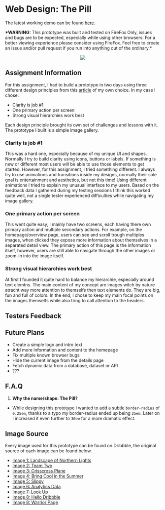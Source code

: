 # Web Design: The Pill

The latest working demo can be found [here](https://jamerrone.github.io/web-design/dist/index.html).

**\*WARNING:** This prototype was built and tested on FireFox Only, issues and bugs are to be expected, especially while using other browsers. For a better viewing experience please consider using FireFox. Feel free to create an issue and/or pull request if you run into anything out of the ordinary.\*

<p align="center">
  <img src="./cover.gif"/>
</p>

## Assignment Information

For this assignment, I had to build a prototype in two days using three different design principles from this [article](http://bokardo.com/principles-of-user-interface-design/) of my own choice. In my case I chose:

* Clarity is job #1
* One primary action per screen
* Strong visual hierarchies work best

Each design principle brought its own set of challenges and lessons with it. The prototype I built is a simple image gallery.

### Clarity is job #1

This was a hard one, especially because of my unique UI and shapes. Normally I try to build clarity using icons, buttons or labels. If something is new or different most users will be able to use those elements to get started. However, for this assignment, I tried something different. I always try to use animations and transitions inside my designs, normally their sole goal is entertainment and aesthetics, but not this time! Using different animations I tried to explain my unusual interface to my users. Based on the feedback data I gathered during my testing sessions I think this worked quite well, not a single tester experienced difficulties while navigating my image gallery.

### One primary action per screen

This went quite easy, I mainly have two screens, each having there own primary action and multiple secondary actions. For example, on the homepage/overview page, users can see and scroll trough multiples images, when clicked they expose more information about themselves in a separated detail view. The primary action of this page is the information itself, however, users are still able to navigate through the other images or zoom-in into the image itself.

### Strong visual hierarchies work best

At first I founded it quite hard to balance my hierarchie, especially around text elemtns. The main content of my concept are images witch by nature atracht way more attention to themselfs then text elements do. They are big, fun and full of colors. In the end, I chose to keep my main focal points on the images themselfs while also tring to call attention to the headers.

## Testers Feedback

## Future Plans

* Create a simple logo and intro text
* Add more information and content to the homepage
* Fix multiple known browser bugs
* Hide the current image from the details page
* Fetch dynamic data from a database, dataset or API
* ???

## F.A.Q

1.  **Why the name/shape: The Pill?**

* While designing this prototype I wanted to add a subtle `border-radius` of `0.25em`, thanks to a typo my border-radius ended up being `25em`. Later on I increased it even further to `30em` for a more dramatic effect.

## Image Source

Every image used for this prototype can be found on Dribbble, the original source of each image can be found below.

* [Image 1: Landscape of Northern Lights](https://dribbble.com/shots/4445673-Landscape-of-Northern-Lights)
* [Image 2: Team Two](https://dribbble.com/shots/4448926-Team-two)
* [Image 3: Crisscross Plane](https://dribbble.com/shots/4447459-Crisscross-Plane)
* [Image 4: Bring Cool in the Summer](https://dribbble.com/shots/4448757-Bring-cool-in-the-summer)
* [Image 5: Slippy](https://dribbble.com/shots/4447193-Slippy)
* [Image 6: Analytics Data](https://dribbble.com/shots/4449252-Analytics-Data)
* [Image 7: Look Up](https://dribbble.com/shots/4448800-Look-up)
* [Image 8: Hello Dribbble](https://dribbble.com/shots/4448351-Hello-Dribbble)
* [Image 8: Warrior Page](https://dribbble.com/shots/4448623-Warrior-Page)
